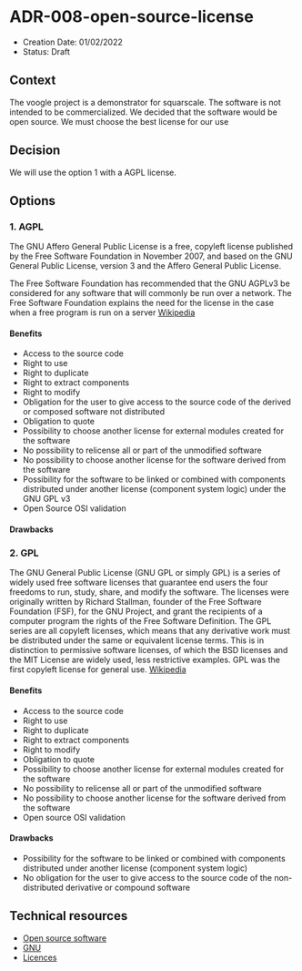 # ADR-008-open-source-license

- Creation Date: 01/02/2022
- Status: Draft

## Context

The voogle project is a demonstrator for squarscale. The software is not intended to be commercialized. We decided that the software would be open source. We must choose the best license for our use

## Decision

We will use the option 1 with a AGPL license.

## Options

### 1. AGPL

The GNU Affero General Public License is a free, copyleft license published by the Free Software Foundation in November 2007, and based on the GNU General Public License, version 3 and the Affero General Public License.

The Free Software Foundation has recommended that the GNU AGPLv3 be considered for any software that will commonly be run over a network. The Free Software Foundation explains the need for the license in the case when a free program is run on a server [Wikipedia](https://en.wikipedia.org/wiki/GNU_Affero_General_Public_License)

#### Benefits

- Access to the source code
- Right to use
- Right to duplicate
- Right to extract components
- Right to modify
- Obligation for the user to give access to the source code of the derived or composed software not distributed
- Obligation to quote
- Possibility to choose another license for external modules created for the software
- No possibility to relicense all or part of the unmodified software
- No possibility to choose another license for the software derived from the software
- Possibility for the software to be linked or combined with components distributed under another license (component system logic) under the GNU GPL v3
- Open Source OSI validation

#### Drawbacks

### 2. GPL

The GNU General Public License (GNU GPL or simply GPL) is a series of widely used free software licenses that guarantee end users the four freedoms to run, study, share, and modify the software. The licenses were originally written by Richard Stallman, founder of the Free Software Foundation (FSF), for the GNU Project, and grant the recipients of a computer program the rights of the Free Software Definition. The GPL series are all copyleft licenses, which means that any derivative work must be distributed under the same or equivalent license terms. This is in distinction to permissive software licenses, of which the BSD licenses and the MIT License are widely used, less restrictive examples. GPL was the first copyleft license for general use.
[Wikipedia](https://en.wikipedia.org/wiki/GNU_General_Public_License)

#### Benefits

- Access to the source code
- Right to use
- Right to duplicate
- Right to extract components
- Right to modify
- Obligation to quote
- Possibility to choose another license for external modules created for the software
- No possibility to relicense all or part of the unmodified software
- No possibility to choose another license for the software derived from the software
- Open source OSI validation

#### Drawbacks

- Possibility for the software to be linked or combined with components distributed under another license (component system logic)
- No obligation for the user to give access to the source code of the non-distributed derivative or compound software

## Technical resources

- [Open source software](https://en.wikipedia.org/wiki/Open-source_software)
- [GNU](https://www.gnu.org/)
- [Licences](https://www.diatem.net/les-licences-open-source/)
